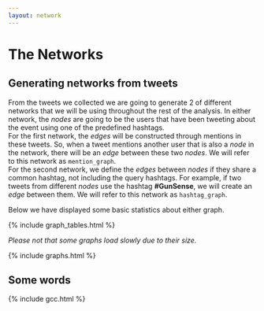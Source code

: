 ```yaml
---
layout: network
---
```


# The Networks

## Generating networks from tweets
From the tweets we collected we are going to generate 2 of different networks that we will be using throughout the rest of the analysis. In either network, the *nodes* are going to be the users that have been tweeting about the event using one of the predefined hashtags.   
For the first network, the *edges* will be constructed through mentions in these tweets. So, when a tweet mentions another user that is also a *node* in the network, there will be an *edge* between these two *nodes*. We will refer to this network as `mention_graph`.   
For the second network, we define the *edges* between *nodes* if they share a common hashtag, not including the query hashtags. For example, if two tweets from different *nodes* use the hashtag **#GunSense**, we will create an *edge* between them. We will refer to this network as `hashtag_graph`.

Below we have displayed some basic statistics about either graph.

{% include graph_tables.html %}

*Please not that some graphs load slowly due to their size.*

{% include graphs.html %}

## Some words

{% include gcc.html %}
